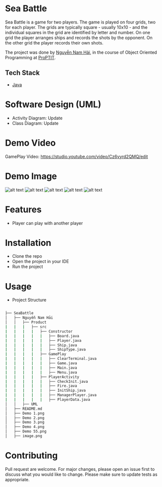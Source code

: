 # Sea Battle
Sea Battle is a game for two players. The game is played on four grids, two for each player. The grids are typically square - usually 10x10 - and the individual squares in the grid are identified by letter and number. On one grid the player arranges ships and records the shots by the opponent. On the other grid the player records their own shots.

The project was done by [Nguyễn Nam Hải](https://github.com/HandQ2212), in the course of Object Oriented Programming at [ProPTIT](https://proptit.com/).


## Tech Stack

- [Java](https://www.java.com/en/)

# Software Design (UML)
- Activity Diagram: Update
- Class Diagram: Update

# Demo Video

GamePlay Video: https://studio.youtube.com/video/Cz6vyrd2QMQ/edit

# Demo Image

![alt text](<Demo 5-1.png>) 
![alt text](<Demo 1-1.png>) 
![alt text](<Demo 2-1.png>) 
![alt text](<Demo 3-1.png>) 
![alt text](<Demo 4-1.png>)
# Features
- Player can play with another player

# Installation
- Clone the repo
- Open the project in your IDE
- Run the project

# Usage
- Project Structure
```bash

├── SeaBattle
│   ├── Nguyễn Nam Hải
│   │   ├── Product
|   |   |   ├── src
|   |   |   |   ├── Constructor
|   |   |   |   |   ├── Board.java
|   |   |   |   |   ├── Player.java
|   |   |   |   |   ├── Ship.java
|   |   |   |   |   ├── ShipType.java
|   |   |   |   ├── GamePlay
|   |   |   |   |   ├── ClearTerminal.java
|   |   |   |   |   ├── Game.java
|   |   |   |   |   ├── Main.java
|   |   |   |   |   ├── Menu.java
|   |   |   |   ├── PlayerActivity
|   |   |   |   |   ├── CheckInit.java
|   |   |   |   |   ├── Fire.java
|   |   |   |   |   ├── InitShip.java
|   |   |   |   |   ├── ManagerPlayer.java
|   |   |   |   |   ├── PlayerData.java
│   │   ├── UML
│   ├── README.md
│   ├── Demo 1.png
│   ├── Demo 2.png
│   ├── Demo 3.png
│   ├── Demo 4.png
│   ├── Demo 55.png
│   ├── image.png
```

# Contributing
Pull request are welcome. For major changes, please open an issue first to discuss what you would like to change.
Please make sure to update tests as appropriate.